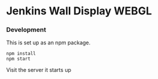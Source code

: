 # Jenkins Wall Display WEBGL
### Development
This is set up as an npm package.

    npm install
    npm start

Visit the server it starts up
